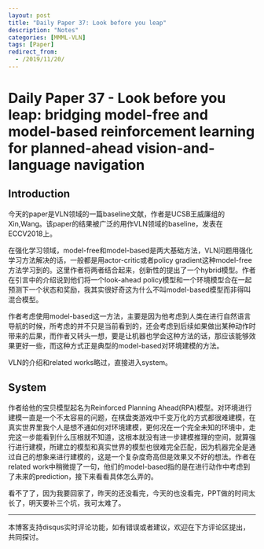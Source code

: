 ```yaml
---
layout: post
title: "Daily Paper 37: Look before you leap"
description: "Notes"
categories: [MMML-VLN]
tags: [Paper]
redirect_from:
  - /2019/11/20/
---
```


# Daily Paper 37 - Look before you leap: bridging model-free and model-based reinforcement learning for planned-ahead vision-and-language navigation  

## Introduction  

今天的paper是VLN领域的一篇baseline文献，作者是UCSB王威廉组的Xin,Wang。该paper的结果被广泛的用作VLN领域的baseline，发表在ECCV2018上。  

在强化学习领域，model-free和model-based是两大基础方法，VLN问题用强化学习方法解决的话，一般都是用actor-critic或者policy gradient这种model-free方法学习到的。这里作者将两者结合起来，创新性的提出了一个hybrid模型。作者在引言中的介绍说到他们将一个look-ahead policy模型和一个环境模型合在一起预测下一个状态和奖励，我其实很好奇这为什么不叫model-based模型而非得叫混合模型。  

作者考虑使用model-based这一方法，主要是因为他考虑到人类在进行自然语言导航的时候，所考虑的并不只是当前看到的，还会考虑到后续如果做出某种动作时带来的后果，而作者又转头一想，要是让机器也学会这种方法的话，那应该能够效果更好一些，而这种方式正是典型的model-based对环境建模的方法。  

VLN的介绍和related works略过，直接进入system。  

## System  

作者给他的宝贝模型起名为Reinforced Planning Ahead(RPA)模型。对环境进行建模一直是一个不太容易的问题，在棋盘类游戏中千变万化的方式都很难建模，在真实世界里我个人是想不通如何对环境建模，更何况在一个完全未知的环境中，走完这一步能看到什么压根就不知道，这根本就没有进一步建模推理的空间，就算强行进行建模，所建立的模型和真实世界的模型也很难完全匹配，因为机器完全是通过自己的想象来进行建模的，这是一个复杂度奇高但是效果又不好的想法。作者在related work中稍微提了一句，他们的model-based指的是在进行动作中考虑到了未来的prediction，接下来看看具体怎么弄的。  

看不了了，因为我要回家了，昨天的还没看完，今天的也没看完，PPT做的时间太长了，明天要补三个坑，我可太难了。


---
本博客支持disqus实时评论功能，如有错误或者建议，欢迎在下方评论区提出，共同探讨。  
